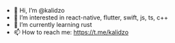- 👋 Hi, I’m @kalidzo
- 👀 I’m interested in react-native, flutter, swift, js, ts, c++
- 🌱 I’m currently learning rust
- 📫 How to reach me: https://t.me/kalidzo

<!---
kalidzo/kalidzo is a ✨ special ✨ repository because its `README.md` (this file) appears on your GitHub profile.
You can click the Preview link to take a look at your changes.
--->
